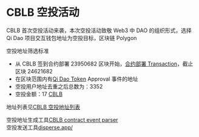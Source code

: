 # CBLB 空投活动

CBLB 首次空投活动来袭，本次空投活动致敬 Web3 中 DAO 的组织形式，选择 Qi Dao 项目交互钱包地址为空投目标，区块链 Polygon

空投地址筛选标准

- 从 CBLB 签到合约部署
  23950682 区块开始，[合约部署 Transaction](https://polygonscan.com/tx/0xdda6622ac2cea5cc3e7ac5e21526487c35e51724660949364595f4f0797cf794)，截止区块 24621682
- 在区块范围内有[Qi Dao Token](https://polygonscan.com/token/0x580a84c73811e1839f75d86d75d88cca0c241ff4) Approval 事件的地址
- 空投用户地址去重之后总数为：3352
- 空投金额：17 [CBLB](https://polygonscan.com/token/0x7a45922F95C845Ff9bE01112AfCF207968a9cA0B)

地址列表见[CBLB 空投地址列表]()

空投地址生成工具[CBLB contract event parser](https://github.com/cblb-app/cblb-event-parse-website)  
空投发送工具[disperse.app/](https://disperse.app/)
